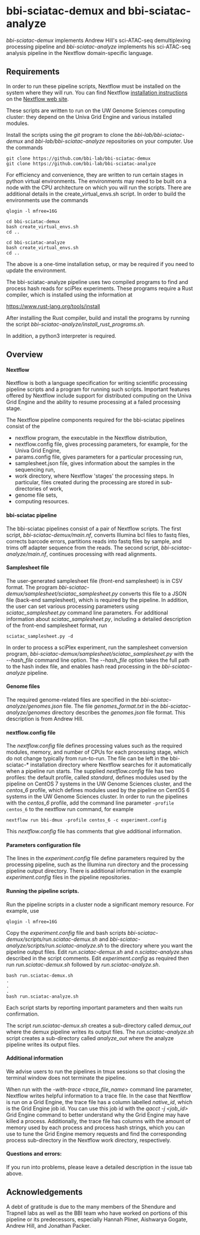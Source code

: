 # bbi-sciatac-demux and bbi-sciatac-analyze

*bbi-sciatac-demux* implements Andrew Hill's sci-ATAC-seq demultiplexing processing pipeline and *bbi-sciatac-analyze* implements his sci-ATAC-seq analysis pipeline in the Nextflow domain-specific language.

## Requirements

In order to run these pipeline scripts, Nextflow must be installed on the system where they will run. You can find Nextflow [installation instructions](https://www.nextflow.io/docs/latest/getstarted.html#installation) on the [Nextflow web site](https://www.nextflow.io).

These scripts are written to run on the UW Genome Sciences computing cluster: they depend on the Univa Grid Engine and various installed modules.

Install the scripts using the *git* program to clone the *bbi-lab/bbi-sciatac-demux* and *bbi-lab/bbi-sciatac-analyze* repositories on your computer. Use the commands

```
git clone https://github.com/bbi-lab/bbi-sciatac-demux
git clone https://github.com/bbi-lab/bbi-sciatac-analyze
```

For efficiency and convenience, they are written to run certain stages in python virtual environments. The environments may need to be built on a node with the CPU architecture on which you will run the scripts. There are additional details in the create_virtual_envs.sh script. In order to build the environments use the commands

```
qlogin -l mfree=16G

cd bbi-sciatac-demux
bash create_virtual_envs.sh
cd ..

cd bbi-sciatac-analyze
bash create_virtual_envs.sh
cd ..
```

The above is a one-time installation setup, or may be required if you need to update the environment.

The bbi-sciatac-analyze pipeline uses two compiled programs to find and process hash reads for sciPlex experiments. These programs require a Rust compiler, which is installed using the information at

https://www.rust-lang.org/tools/install

After installing the Rust compiler, build and install the programs by running the script *bbi-sciatac-analyze/install_rust_programs.sh*.

In addition, a python3 interpreter is required.


## Overview

#### Nextflow

Nextflow is both a language specification for writing scientific processing pipeline scripts and a program for running such scripts. Important features offered by Nextflow include support for distributed computing on the Univa Grid Engine and the ability to resume processing at a failed processing stage.

The Nextflow pipeline components required for the bbi-sciatac pipelines consist of the

* nextflow program, the executable in the Nextflow distribution,
* nextflow.config file, gives processing parameters, for example, for the Univa Grid Engine,
* params.config file, gives parameters for a particular processing run,
* samplesheet.json file, gives information about the samples in the sequencing run,
* work directory, where Nextflow 'stages' the processing steps. In particular, files created during the processing are stored in sub-directories of work,
* genome file sets,
* computing resources.

#### bbi-sciatac pipeline

The bbi-sciatac pipelines consist of a pair of Nextflow scripts. The first script, *bbi-sciatac-demux/main.nf*, converts Illumina bcl files to fastq files, corrects barcode errors, partitions reads into fastq files by sample, and trims off adapter sequence from the reads. The second script, *bbi-sciatac-analyze/main.nf*, continues processing with read alignments.

#### Samplesheet file

The user-generated samplesheet file (front-end samplesheet) is in CSV format. The program *bbi-sciatac-demux/samplesheet/sciatac_samplesheet.py* converts this file to a JSON file (back-end samplesheet), which is required by the pipeline. In addition, the user can set various processing parameters using *sciatac_samplesheet.py* command line parameters. For additional information about *sciatac_samplesheet.py*, including a detailed description of the front-end samplesheet format, run

```
sciatac_samplesheet.py -d
```

In order to process a sciPlex experiment, run the samplesheet conversion program, *bbi-sciatac-demux/samplesheet/sciatac_samplesheet.py* with the *--hash_file* command line option. The *--hash_file* option takes the full path to the hash index file, and enables hash read processing in the *bbi-sciatac-analyze* pipeline.

#### Genome files

The required genome-related files are specified in the *bbi-sciatac-analyze/genomes.json* file. The file *genomes_format.txt* in the *bbi-sciatac-analyze/genomes* directory describes the *genomes.json* file format. This description is from Andrew Hill.

#### nextflow.config file

The *nextflow.config* file defines processing values such as the required modules, memory, and number of CPUs for each processing stage, which do not change typically from run-to-run. The file can be left in the bbi-sciatac-\* installation directory where Nextflow searches for it automatically when a pipeline run starts. The supplied *nextflow.config* file has two profiles: the default profile, called *standard*, defines modules used by the pipeline on CentOS 7 systems in the UW Genome Sciences cluster, and the *centos_6* profile, which defines modules used by the pipeline on CentOS 6 systems in the UW Genome Sciences cluster. In order to run the pipelines with the *centos_6* profile, add the command line parameter `-profile centos_6` to the nextflow run command, for example


```
nextflow run bbi-dmux -profile centos_6 -c experiment.config
```

This *nextflow.config* file has comments that give additional information.

#### Parameters configuration file

The lines in the *experiment.config* file define parameters required by the processing pipeline, such as the Illumina run directory and the processing pipeline output directory. There is additional information in the example *experiment.config* files in the pipeline repositories.

#### Running the pipeline scripts.

Run the pipeline scripts in a cluster node a significant memory resource. For example, use

```
qlogin -l mfree=16G
```

Copy the *experiment.config* file and bash scripts *bbi-sciatac-demux/scripts/run.sciatac-demux.sh* and *bbi-sciatac-analyze/scripts/run.sciatac-analyze.sh* to the directory where you want the pipeline output files. Edit *run.sciatac-demux.sh* and *n.sciatac-analyze.sh*as described in the script comments. Edit *experiment.config* as required then run *run.sciatac-demux.sh* followed by *run.sciatac-analyze.sh*.

```
bash run.sciatac-demux.sh
.
.
.
bash run.sciatac-analyze.sh
```

Each script starts by reporting important parameters and then waits run confirmation.

The script *run.sciatac-demux.sh* creates a sub-directory called *demux_out* where the demux pipeline writes its output files. The *run.sciatac-analyze.sh* script creates a sub-directory called *analyze_out* where the analyze pipeline writes its output files.

#### Additional information

We advise users to run the pipelines in tmux sessions so that closing the terminal window does not terminate the pipeline.

When run with the *-with-trace <trace_file_name>* command line parameter, Nextflow writes helpful information to a trace file. In the case that Nextflow is run on a Grid Engine, the trace file has a column labelled *native_id*, which is the Grid Engine job id. You can use this job id with the *qacct -j <job_id>* Grid Engine command to better understand why the Grid Engine may have killed a process. Additionally, the trace file has columns with the amount of memory used by each process and process hash strings, which you can use to tune the Grid Engine memory requests and find the corresponding process sub-directory in the Nextflow work directory, respectively.

#### Questions and errors:
If you run into problems, please leave a detailed description in the issue tab above.

## Acknowledgements

A debt of gratitude is due to the many members of the Shendure and Trapnell labs as well as the BBI team who have worked on portions of this pipeline or its predecessors, especially Hannah Pliner, Aishwarya Gogate, Andrew Hill, and Jonathan Packer.
